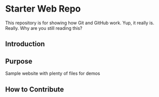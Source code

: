 # Starter Web Repo

This repository is for showing how Git and GitHub work. Yup, it really is. Really. 
Why are you still reading this?

## Introduction

## Purpose

Sample website with plenty of files for demos

## How to Contribute